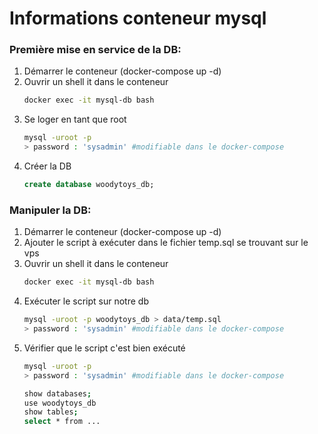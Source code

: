 
# Informations conteneur mysql 

### Première mise en service de la DB:

1. Démarrer le conteneur (docker-compose up -d)
2. Ouvrir un shell it dans le conteneur
   ```bash
   docker exec -it mysql-db bash
   ```
3. Se loger en tant que root 
   ```bash
   mysql -uroot -p
   > password : 'sysadmin' #modifiable dans le docker-compose
   ```
4. Créer la DB 
    ```sql
   create database woodytoys_db;
   ```

### Manipuler la DB:

1. Démarrer le conteneur (docker-compose up -d)
2. Ajouter le script à exécuter dans le fichier temp.sql se trouvant sur le vps
3. Ouvrir un shell it dans le conteneur
   ```bash
   docker exec -it mysql-db bash
   ```
4. Exécuter le script sur notre db
   ```bash
   mysql -uroot -p woodytoys_db > data/temp.sql
   > password : 'sysadmin' #modifiable dans le docker-compose
   ```
5. Vérifier que le script c'est bien exécuté
   ```bash
   mysql -uroot -p
   > password : 'sysadmin' #modifiable dans le docker-compose

   show databases;
   use woodytoys_db
   show tables;
   select * from ... 
   ```
   
